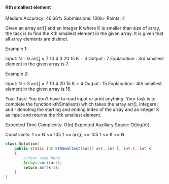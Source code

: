 #### Kth smallest element
Medium Accuracy: 46.66% Submissions: 100k+ Points: 4

Given an array arr[] and an integer K where K is smaller than size of array, the task is to find the Kth smallest element in the given array. It is given that all array elements are distinct.

Example 1:

Input:
N = 6
arr[] = 7 10 4 3 20 15
K = 3
Output : 7
Explanation :
3rd smallest element in the given 
array is 7.

Example 2:

Input:
N = 5
arr[] = 7 10 4 20 15
K = 4
Output : 15
Explanation :
4th smallest element in the given 
array is 15.

Your Task:
You don't have to read input or print anything. Your task is to complete the function kthSmallest() which takes the array arr[], integers l and r denoting the starting and ending index of the array and an integer K as input and returns the Kth smallest element.
 
 
Expected Time Complexity: O(n)
Expected Auxiliary Space: O(log(n))

Constraints:
1 <= N <= 105
1 <= arr[i] <= 105
1 <= K <= N
```java
class Solution{
    public static int kthSmallest(int[] arr, int l, int r, int k) 
    { 
        //Your code here
        Arrays.sort(arr);
        return arr[k-1];
    } 
}
```